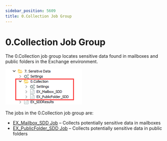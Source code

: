 ```yaml
---
sidebar_position: 5609
title: 0.Collection Job Group
---
```


# 0.Collection Job Group

The 0.Collection job group locates sensitive data found in mailboxes and public folders in the Exchange environment.

![0.Collection Job Group in the Jobs Tree](../../../../../../../../static/images/AccessAnalyzer_12.0/Content/Resources/Images/EnterpriseAuditor/Solutions/Exchange/SensitiveData/CollectionJobsTree.png "0.Collection Job Group in the Jobs Tree")

The jobs in the 0.Collection job group are:

* [EX\_Mailbox\_SDD Job](EX_Mailbox_SDD "EX_Mailbox_SDD Job") – Collects potentially sensitive data in mailboxes
* [EX\_PublicFolder\_SDD Job](EX_PublicFolder_SDD "EX_PublicFolder_SDD Job") – Collects potentially sensitive data in public folders